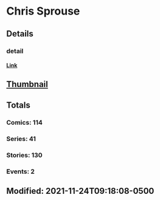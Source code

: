 # Chris  Sprouse 
## Details
### detail
#### [Link](http://marvel.com/comics/creators/3985/chris_sprouse?utm_campaign=apiRef&utm_source=225578a89fc76f3d20fbffda5d17a88d)
## [Thumbnail](http://i.annihil.us/u/prod/marvel/i/mg/b/40/image_not_available.jpg)
## Totals
### Comics: 114
### Series: 41
### Stories: 130
### Events: 2
## Modified: 2021-11-24T09:18:08-0500